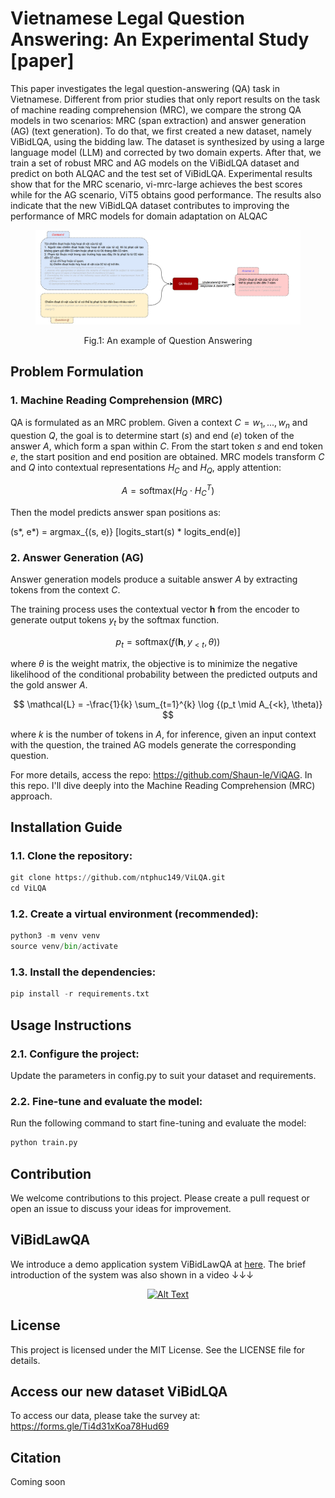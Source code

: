 # Vietnamese Legal Question Answering: An Experimental Study [paper]

This paper investigates the legal question-answering (QA) task in Vietnamese. Different from prior studies that only report results on the task of machine reading comprehension (MRC), we compare the strong QA models in two scenarios: MRC (span extraction) and answer generation (AG) (text generation). To do that, we first created a new dataset, namely ViBidLQA, using the bidding law. The dataset is synthesized by using a large language model (LLM) and corrected by two domain experts. After that, we train a set of robust MRC and AG models on the ViBidLQA dataset and predict on both ALQAC and the test set of ViBidLQA. Experimental results show that for the MRC scenario, vi-mrc-large achieves the best scores while for the AG scenario, ViT5 obtains good performance. The results also indicate that the
new ViBidLQA dataset contributes to improving the performance of MRC models for domain adaptation on ALQAC

<figure>
  <p align="center">
    <img src="images/What is QA.png" alt="Fig.1">
  </p>
  <p align="center"><normal>Fig.1: An example of Question Answering</strong></p>
</figure>

## Problem Formulation
### 1. Machine Reading Comprehension (MRC)

QA is formulated as an MRC problem. Given a context $C = {w_1, ..., w_n}$ and question $Q$, the goal is to determine start $(s)$ and end $(e)$ token of the answer $A$, which form a span within $C$. From the start token $s$ and end token $e$, the start position and end position are obtained.
MRC models transform $C$ and $Q$ into contextual representations $H_C$ and $H_Q$, apply attention:

$$
A = \text{softmax}(H_Q \cdot H_C^T)
$$

Then the model predicts answer span positions as:

(s*, e*) = argmax_{(s, e)} [logits_start(s) * logits_end(e)]

### 2. Answer Generation (AG)

Answer generation models produce a suitable answer $A$ by extracting tokens from the context $C$. 

The training process uses the contextual vector $\boldsymbol{h}$ from the encoder to generate output tokens $y_t$ by the softmax function.

$$
p_t = \text{softmax}(f(\boldsymbol{h}, y_{<t}, \theta))
$$

where $\theta$ is the weight matrix, the objective is to minimize the negative likelihood of the conditional probability between the predicted outputs and the gold answer $A$.

$$
\mathcal{L} = -\frac{1}{k} \sum_{t=1}^{k} \log {(p_t \mid A_{<k}, \theta)}
$$

where $k$ is the number of tokens in $A$, for inference, given an input context with the question, the trained AG models generate the corresponding question.

For more details, access the repo: https://github.com/Shaun-le/ViQAG. In this repo. I'll dive deeply into the Machine Reading Comprehension (MRC) approach.

## Installation Guide

### 1.1. Clone the repository:

```python
git clone https://github.com/ntphuc149/ViLQA.git
cd ViLQA
```

### 1.2. Create a virtual environment (recommended):

```python
python3 -m venv venv
source venv/bin/activate
```

### 1.3. Install the dependencies:

```python
pip install -r requirements.txt
```

## Usage Instructions
### 2.1. Configure the project:

Update the parameters in config.py to suit your dataset and requirements.

### 2.2. Fine-tune and evaluate the model:

Run the following command to start fine-tuning and evaluate the model:

```python
python train.py
```

## Contribution
We welcome contributions to this project. Please create a pull request or open an issue to discuss your ideas for improvement.

## ViBidLawQA
We introduce a demo application system ViBidLawQA at [here](https://ntphuc149-vibidlawqa.hf.space/). The brief introduction of the system was also shown in a video ↓↓↓
<p align="center">
  <a href="https://youtu.be/wfmGcs50sWI" onclick="window.open(this.href); return false;"><img src="https://img.youtube.com/vi/wfmGcs50sWI/0.jpg" alt="Alt Text" /></a>
</p>

## License
This project is licensed under the MIT License. See the LICENSE file for details.

## Access our new dataset ViBidLQA
To access our data, please take the survey at: https://forms.gle/Ti4d31xKoa78Hud69

## Citation
Coming soon
